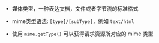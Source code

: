 + 媒体类型，一种表达文档，文件或者字节流的标准格式

+ mime类型语法: `[type]/[subType]`，例如 `text/html`
+ 使用 `mime.getType()` 可以获得请求资源所对应的 mime 类型
